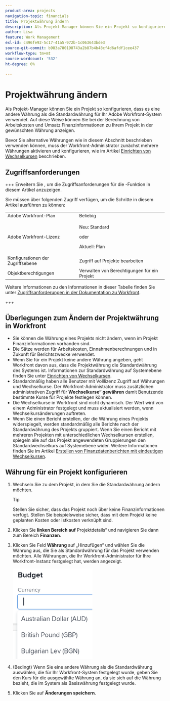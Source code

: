 ```yaml
---
product-area: projects
navigation-topic: financials
title: Projektwährung ändern
description: Als Projekt-Manager können Sie ein Projekt so konfigurieren, dass es eine andere Währung als die Standardwährung für Ihr Adobe Workfront-System verwendet. Auf diese Weise können Sie bei der Berechnung von Arbeitskosten und Umsatz Finanzinformationen zu Ihrem Projekt in der gewünschten Währung anzeigen.
author: Lisa
feature: Work Management
exl-id: c496fe92-5c17-41a5-972b-1c063643bde3
source-git-commit: b983a780198743a2b87b4b48cf4d6afdf1cee437
workflow-type: tm+mt
source-wordcount: '532'
ht-degree: 0%

---
```


# Projektwährung ändern

Als Projekt-Manager können Sie ein Projekt so konfigurieren, dass es eine andere Währung als die Standardwährung für Ihr Adobe Workfront-System verwendet. Auf diese Weise können Sie bei der Berechnung von Arbeitskosten und Umsatz Finanzinformationen zu Ihrem Projekt in der gewünschten Währung anzeigen.

Bevor Sie alternative Währungen wie in diesem Abschnitt beschrieben verwenden können, muss der Workfront-Administrator zunächst mehrere Währungen aktivieren und konfigurieren, wie im Artikel [Einrichten von Wechselkursen](../../../administration-and-setup/manage-workfront/exchange-rates/set-up-exchange-rates.md) beschrieben.

## Zugriffsanforderungen

+++ Erweitern Sie , um die Zugriffsanforderungen für die -Funktion in diesem Artikel anzuzeigen.

Sie müssen über folgenden Zugriff verfügen, um die Schritte in diesem Artikel ausführen zu können:

<table style="table-layout:auto"> 
 <col> 
 <col> 
 <tbody> 
  <tr> 
   <td role="rowheader">Adobe Workfront-Plan</td> 
   <td>Beliebig</td> 
  </tr> 
  <tr> 
   <td role="rowheader">Adobe Workfront-Lizenz</td> 
   <td>
   <p>Neu: Standard</p>
   <p>oder</p>
   <p>Aktuell: Plan</p></td> 
  </tr> 
  <tr> 
   <td role="rowheader">Konfigurationen der Zugriffsebene</td> 
   <td>Zugriff auf Projekte bearbeiten</td> 
  </tr> 
  <tr> 
   <td role="rowheader">Objektberechtigungen</td> 
   <td>Verwalten von Berechtigungen für ein Projekt</td> 
  </tr> 
 </tbody> 
</table>

Weitere Informationen zu den Informationen in dieser Tabelle finden Sie unter [Zugriffsanforderungen in der Dokumentation zu Workfront](/help/quicksilver/administration-and-setup/add-users/access-levels-and-object-permissions/access-level-requirements-in-documentation.md).

+++

## Überlegungen zum Ändern der Projektwährung in Workfront

* Sie können die Währung eines Projekts nicht ändern, wenn im Projekt Finanzinformationen vorhanden sind.
* Die Sätze werden für Arbeitskosten, Einnahmenberechnungen und in Zukunft für Berichtszwecke verwendet.
* Wenn Sie für ein Projekt keine andere Währung angeben, geht Workfront davon aus, dass die Projektwährung die Standardwährung des Systems ist. Informationen zur Standardwährung auf Systemebene finden Sie unter [Einrichten von Wechselkursen](../../../administration-and-setup/manage-workfront/exchange-rates/set-up-exchange-rates.md).
* Standardmäßig haben alle Benutzer mit Volllizenz Zugriff auf Währungen und Wechselkurse. Der Workfront-Administrator muss zusätzlichen administrativen Zugriff für **Wechselkurse“ gewähren** damit Benutzende bestimmte Kurse für Projekte festlegen können.
* Die Wechselkurse in Workfront sind nicht dynamisch. Der Wert wird von einem Administrator festgelegt und muss aktualisiert werden, wenn Wechselkursänderungen auftreten.
* Wenn Sie einen Bericht erstellen, der die Währung eines Projekts widerspiegelt, werden standardmäßig alle Berichte nach der Standardwährung des Projekts gruppiert. Wenn Sie einen Bericht mit mehreren Projekten mit unterschiedlichen Wechselkursen erstellen, spiegeln alle auf das Projekt angewendeten Gruppierungen den Standardwechselkurs auf Systemebene wider. Weitere Informationen finden Sie im Artikel [Erstellen von Finanzdatenberichten mit eindeutigen Wechselkursen](../../../reports-and-dashboards/reports/creating-and-managing-reports/create-financial-data-reports-unique-exchange-rates.md).

## Währung für ein Projekt konfigurieren

1. Wechseln Sie zu dem Projekt, in dem Sie die Standardwährung ändern möchten.

   >[!TIP]
   >
   >Stellen Sie sicher, dass das Projekt noch über keine Finanzinformationen verfügt. Stellen Sie beispielsweise sicher, dass mit dem Projekt keine geplanten Kosten oder Istkosten verknüpft sind.

1. Klicken Sie **linken Bereich auf** Projektdetails“ und navigieren Sie dann zum Bereich **Finanzen**.
1. Klicken Sie **&#x200B;**&#x200B;Feld **Währung** auf „Hinzufügen“ und wählen Sie die Währung aus, die Sie als Standardwährung für das Projekt verwenden möchten. Alle Währungen, die Ihr Workfront-Administrator für Ihre Workfront-Instanz festgelegt hat, werden angezeigt.

   ![Währung des Projekts](assets/currency-on-project-expanded-nwe.png)

1. (Bedingt) Wenn Sie eine andere Währung als die Standardwährung auswählen, die für Ihr Workfront-System festgelegt wurde, geben Sie den Kurs für die ausgewählte Währung an, da sie sich auf die Währung bezieht, die im System als Basiswährung festgelegt wurde.
1. Klicken Sie auf **Änderungen speichern**.
